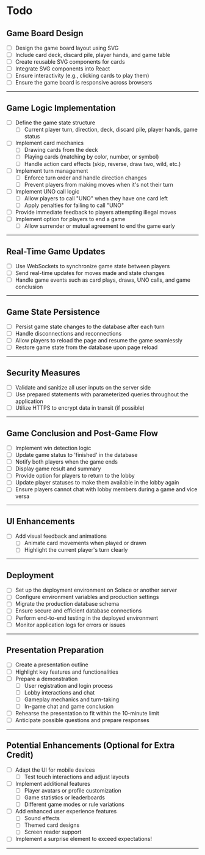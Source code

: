 # Todo

## **Game Board Design**

- [ ] Design the game board layout using SVG
- [ ] Include card deck, discard pile, player hands, and game table
- [ ] Create reusable SVG components for cards
- [ ] Integrate SVG components into React
- [ ] Ensure interactivity (e.g., clicking cards to play them)
- [ ] Ensure the game board is responsive across browsers

---

## **Game Logic Implementation**

- [ ] Define the game state structure
  - [ ] Current player turn, direction, deck, discard pile, player hands, game status
- [ ] Implement card mechanics
  - [ ] Drawing cards from the deck
  - [ ] Playing cards (matching by color, number, or symbol)
  - [ ] Handle action card effects (skip, reverse, draw two, wild, etc.)
- [ ] Implement turn management
  - [ ] Enforce turn order and handle direction changes
  - [ ] Prevent players from making moves when it's not their turn
- [ ] Implement UNO call logic
  - [ ] Allow players to call "UNO" when they have one card left
  - [ ] Apply penalties for failing to call "UNO"
- [ ] Provide immediate feedback to players attempting illegal moves
- [ ] Implement option for players to end a game
  - [ ] Allow surrender or mutual agreement to end the game early

---

## **Real-Time Game Updates**

- [ ] Use WebSockets to synchronize game state between players
- [ ] Send real-time updates for moves made and state changes
- [ ] Handle game events such as card plays, draws, UNO calls, and game conclusion

---

## **Game State Persistence**

- [ ] Persist game state changes to the database after each turn
- [ ] Handle disconnections and reconnections
- [ ] Allow players to reload the page and resume the game seamlessly
- [ ] Restore game state from the database upon page reload

---

## **Security Measures**

- [ ] Validate and sanitize all user inputs on the server side
- [ ] Use prepared statements with parameterized queries throughout the application
- [ ] Utilize HTTPS to encrypt data in transit (if possible)

---

## **Game Conclusion and Post-Game Flow**

- [ ] Implement win detection logic
- [ ] Update game status to 'finished' in the database
- [ ] Notify both players when the game ends
- [ ] Display game result and summary
- [ ] Provide option for players to return to the lobby
- [ ] Update player statuses to make them available in the lobby again
- [ ] Ensure players cannot chat with lobby members during a game and vice versa

---

## **UI Enhancements**

- [ ] Add visual feedback and animations
  - [ ] Animate card movements when played or drawn
  - [ ] Highlight the current player's turn clearly

---

## **Deployment**

- [ ] Set up the deployment environment on Solace or another server
- [ ] Configure environment variables and production settings
- [ ] Migrate the production database schema
- [ ] Ensure secure and efficient database connections
- [ ] Perform end-to-end testing in the deployed environment
- [ ] Monitor application logs for errors or issues

---

## **Presentation Preparation**

- [ ] Create a presentation outline
- [ ] Highlight key features and functionalities
- [ ] Prepare a demonstration
  - [ ] User registration and login process
  - [ ] Lobby interactions and chat
  - [ ] Gameplay mechanics and turn-taking
  - [ ] In-game chat and game conclusion
- [ ] Rehearse the presentation to fit within the 10-minute limit
- [ ] Anticipate possible questions and prepare responses

---

## **Potential Enhancements (Optional for Extra Credit)**

- [ ] Adapt the UI for mobile devices
  - [ ] Test touch interactions and adjust layouts
- [ ] Implement additional features
  - [ ] Player avatars or profile customization
  - [ ] Game statistics or leaderboards
  - [ ] Different game modes or rule variations
- [ ] Add enhanced user experience features
  - [ ] Sound effects
  - [ ] Themed card designs
  - [ ] Screen reader support
- [ ] Implement a surprise element to exceed expectations!

---
